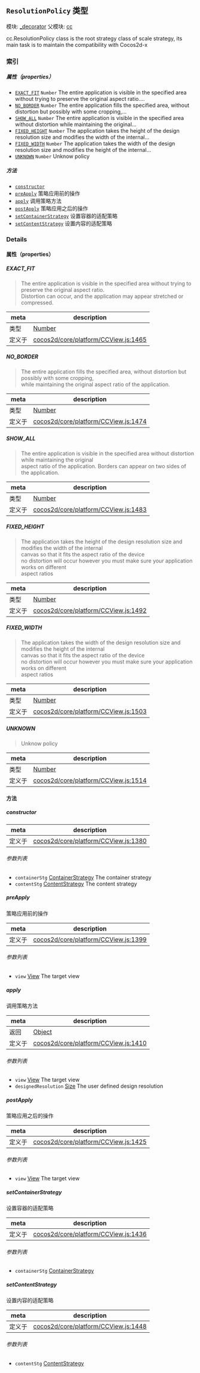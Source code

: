 ## `ResolutionPolicy` 类型



模块: [_decorator](../modules/_decorator.md)
父模块: [cc](../modules/cc.md)


<p>cc.ResolutionPolicy class is the root strategy class of scale strategy,
its main task is to maintain the compatibility with Cocos2d-x</p>


### 索引

##### 属性（properties）

  - [`EXACT_FIT`](#exactfit) `Number` The entire application is visible in the specified area without trying to preserve the original aspect ratio....
  - [`NO_BORDER`](#noborder) `Number` The entire application fills the specified area, without distortion but possibly with some cropping,...
  - [`SHOW_ALL`](#showall) `Number` The entire application is visible in the specified area without distortion while maintaining the original...
  - [`FIXED_HEIGHT`](#fixedheight) `Number` The application takes the height of the design resolution size and modifies the width of the internal...
  - [`FIXED_WIDTH`](#fixedwidth) `Number` The application takes the width of the design resolution size and modifies the height of the internal...
  - [`UNKNOWN`](#unknown) `Number` Unknow policy



##### 方法

  - [`constructor`](#constructor) 
  - [`preApply`](#preapply) 策略应用前的操作
  - [`apply`](#apply) 调用策略方法
  - [`postApply`](#postapply) 策略应用之后的操作
  - [`setContainerStrategy`](#setcontainerstrategy) 设置容器的适配策略
  - [`setContentStrategy`](#setcontentstrategy) 设置内容的适配策略



### Details


#### 属性（properties）


##### EXACT_FIT

> The entire application is visible in the specified area without trying to preserve the original aspect ratio.<br/>
Distortion can occur, and the application may appear stretched or compressed.

| meta | description |
|------|-------------|
| 类型 | <a href="https://developer.mozilla.org/en/JavaScript/Reference/Global_Objects/Number" class="crosslink external" target="_blank">Number</a> |
| 定义于 | [cocos2d/core/platform/CCView.js:1465](https://github.com/cocos-creator/engine/blob/4f734a806d1fd7c4073fb064fddc961384fe67af/cocos2d/core/platform/CCView.js#L1465) |



##### NO_BORDER

> The entire application fills the specified area, without distortion but possibly with some cropping,<br/>
while maintaining the original aspect ratio of the application.

| meta | description |
|------|-------------|
| 类型 | <a href="https://developer.mozilla.org/en/JavaScript/Reference/Global_Objects/Number" class="crosslink external" target="_blank">Number</a> |
| 定义于 | [cocos2d/core/platform/CCView.js:1474](https://github.com/cocos-creator/engine/blob/4f734a806d1fd7c4073fb064fddc961384fe67af/cocos2d/core/platform/CCView.js#L1474) |



##### SHOW_ALL

> The entire application is visible in the specified area without distortion while maintaining the original<br/>
aspect ratio of the application. Borders can appear on two sides of the application.

| meta | description |
|------|-------------|
| 类型 | <a href="https://developer.mozilla.org/en/JavaScript/Reference/Global_Objects/Number" class="crosslink external" target="_blank">Number</a> |
| 定义于 | [cocos2d/core/platform/CCView.js:1483](https://github.com/cocos-creator/engine/blob/4f734a806d1fd7c4073fb064fddc961384fe67af/cocos2d/core/platform/CCView.js#L1483) |



##### FIXED_HEIGHT

> The application takes the height of the design resolution size and modifies the width of the internal<br/>
canvas so that it fits the aspect ratio of the device<br/>
no distortion will occur however you must make sure your application works on different<br/>
aspect ratios

| meta | description |
|------|-------------|
| 类型 | <a href="https://developer.mozilla.org/en/JavaScript/Reference/Global_Objects/Number" class="crosslink external" target="_blank">Number</a> |
| 定义于 | [cocos2d/core/platform/CCView.js:1492](https://github.com/cocos-creator/engine/blob/4f734a806d1fd7c4073fb064fddc961384fe67af/cocos2d/core/platform/CCView.js#L1492) |



##### FIXED_WIDTH

> The application takes the width of the design resolution size and modifies the height of the internal<br/>
canvas so that it fits the aspect ratio of the device<br/>
no distortion will occur however you must make sure your application works on different<br/>
aspect ratios

| meta | description |
|------|-------------|
| 类型 | <a href="https://developer.mozilla.org/en/JavaScript/Reference/Global_Objects/Number" class="crosslink external" target="_blank">Number</a> |
| 定义于 | [cocos2d/core/platform/CCView.js:1503](https://github.com/cocos-creator/engine/blob/4f734a806d1fd7c4073fb064fddc961384fe67af/cocos2d/core/platform/CCView.js#L1503) |



##### UNKNOWN

> Unknow policy

| meta | description |
|------|-------------|
| 类型 | <a href="https://developer.mozilla.org/en/JavaScript/Reference/Global_Objects/Number" class="crosslink external" target="_blank">Number</a> |
| 定义于 | [cocos2d/core/platform/CCView.js:1514](https://github.com/cocos-creator/engine/blob/4f734a806d1fd7c4073fb064fddc961384fe67af/cocos2d/core/platform/CCView.js#L1514) |






<!-- Method Block -->
#### 方法


##### constructor



| meta | description |
|------|-------------|
| 定义于 | [cocos2d/core/platform/CCView.js:1380](https://github.com/cocos-creator/engine/blob/4f734a806d1fd7c4073fb064fddc961384fe67af/cocos2d/core/platform/CCView.js#L1380) |

###### 参数列表
- `containerStg` <a href="../classes/ContainerStrategy.html" class="crosslink">ContainerStrategy</a> The container strategy
- `contentStg` <a href="../classes/ContentStrategy.html" class="crosslink">ContentStrategy</a> The content strategy


##### preApply

策略应用前的操作

| meta | description |
|------|-------------|
| 定义于 | [cocos2d/core/platform/CCView.js:1399](https://github.com/cocos-creator/engine/blob/4f734a806d1fd7c4073fb064fddc961384fe67af/cocos2d/core/platform/CCView.js#L1399) |

###### 参数列表
- `view` <a href="../classes/View.html" class="crosslink">View</a> The target view


##### apply

调用策略方法

| meta | description |
|------|-------------|
| 返回 | <a href="https://developer.mozilla.org/en/JavaScript/Reference/Global_Objects/Object" class="crosslink external" target="_blank">Object</a> 
| 定义于 | [cocos2d/core/platform/CCView.js:1410](https://github.com/cocos-creator/engine/blob/4f734a806d1fd7c4073fb064fddc961384fe67af/cocos2d/core/platform/CCView.js#L1410) |

###### 参数列表
- `view` <a href="../classes/View.html" class="crosslink">View</a> The target view
- `designedResolution` <a href="../classes/Size.html" class="crosslink">Size</a> The user defined design resolution


##### postApply

策略应用之后的操作

| meta | description |
|------|-------------|
| 定义于 | [cocos2d/core/platform/CCView.js:1425](https://github.com/cocos-creator/engine/blob/4f734a806d1fd7c4073fb064fddc961384fe67af/cocos2d/core/platform/CCView.js#L1425) |

###### 参数列表
- `view` <a href="../classes/View.html" class="crosslink">View</a> The target view


##### setContainerStrategy

设置容器的适配策略

| meta | description |
|------|-------------|
| 定义于 | [cocos2d/core/platform/CCView.js:1436](https://github.com/cocos-creator/engine/blob/4f734a806d1fd7c4073fb064fddc961384fe67af/cocos2d/core/platform/CCView.js#L1436) |

###### 参数列表
- `containerStg` <a href="../classes/ContainerStrategy.html" class="crosslink">ContainerStrategy</a> 


##### setContentStrategy

设置内容的适配策略

| meta | description |
|------|-------------|
| 定义于 | [cocos2d/core/platform/CCView.js:1448](https://github.com/cocos-creator/engine/blob/4f734a806d1fd7c4073fb064fddc961384fe67af/cocos2d/core/platform/CCView.js#L1448) |

###### 参数列表
- `contentStg` <a href="../classes/ContentStrategy.html" class="crosslink">ContentStrategy</a> 



